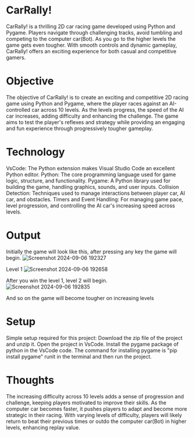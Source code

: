 # CarRally!

CarRally! is a thrilling 2D car racing game developed using Python and Pygame. Players navigate through challenging tracks, avoid tumbling and competing to the computer car(Bot). As you go to the higher levels the game gets even tougher. With smooth controls and dynamic gameplay, CarRally! offers an exciting experience for both casual and competitive gamers.

# Objective

The objective of CarRally! is to create an exciting and competitive 2D racing game using Python and Pygame, where the player races against an AI-controlled car across 10 levels. 
As the levels progress, the speed of the AI car increases, adding difficulty and enhancing the challenge. 
The game aims to test the player's reflexes and strategy while providing an engaging and fun experience through progressively tougher gameplay.

# Technology

VsCode: The Python extension makes Visual Studio Code an excellent Python editor.
Python: The core programming language used for game logic, structure, and functionality.
Pygame: A Python library used for building the game, handling graphics, sounds, and user inputs.
Collision Detection: Techniques used to manage interactions between player car, AI car, and obstacles.
Timers and Event Handling: For managing game pace, level progression, and controlling the AI car's increasing speed across levels.

# Output

Initially the game will look like this, after pressing any key the game will begin.
![Screenshot 2024-09-06 192327](https://github.com/user-attachments/assets/a3319acf-2362-45e5-a0af-2421da183564)

Level 1
![Screenshot 2024-09-06 192658](https://github.com/user-attachments/assets/b0f5d68d-819c-43a5-b8eb-e4c478b7a276)

After you win the level 1, level 2 will begin.
![Screenshot 2024-09-06 192835](https://github.com/user-attachments/assets/75133be8-5c5d-41e7-9657-079c965b6364)

And so on the game will become tougher on increasing levels

# Setup

Simple setup required for this project:
Download the zip file of the project and unzip it.
Open the project in VsCode.
Install the pygame package of python in the VsCode code.
The command for installing pygame is "pip install pygame" runit in the terminal and then run the project.

# Thoughts

The increasing difficulty across 10 levels adds a sense of progression and challenge, keeping players motivated to improve their skills. As the computer car becomes faster, it pushes players to adapt and become more strategic in their racing. With varying levels of difficulty, players will likely return to beat their previous times or outdo the computer car(Bot) in higher levels, enhancing replay value.





